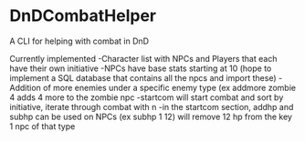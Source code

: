 # DnDCombatHelper
A CLI for helping with combat in DnD

Currently implemented
-Character list with NPCs and Players that each have their own initiative
-NPCs have base stats starting at 10 (hope to implement a SQL database that contains all the npcs and import these)
-Addition of more enemies under a specific enemy type (ex addmore zombie 4 adds 4 more to the zombie npc
-startcom will start combat and sort by initiative, iterate through combat with n
-in the startcom section, addhp and subhp can be used on NPCs (ex subhp 1 12) will remove 12 hp from the key 1 npc of that type
